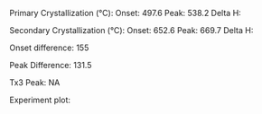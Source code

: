 Primary Crystallization (°C):
	Onset: 497.6
	Peak: 538.2
	Delta H: 

Secondary Crystallization  (°C):
	Onset: 652.6
	Peak: 669.7
	Delta H:

Onset difference: 155

Peak Difference: 131.5

Tx3 Peak: NA

Experiment plot: